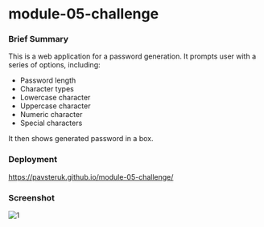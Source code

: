 # module-05-challenge

### Brief Summary
This is a web application for a password generation. 
It prompts user with a series of options, including:
* Password length
* Character types
* Lowercase character
* Uppercase character
* Numeric character
* Special characters
      
It then shows generated password in a box. 

### Deployment
https://pavsteruk.github.io/module-05-challenge/

### Screenshot
![1](https://user-images.githubusercontent.com/48164207/204135528-ad366d56-8f42-4486-9a5f-31ed89680299.png)
